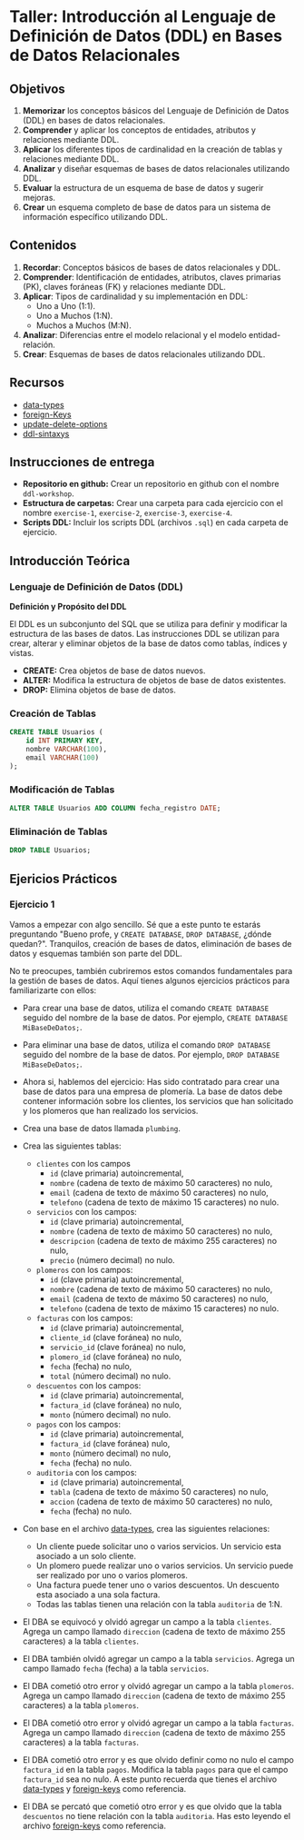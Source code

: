 # Taller: Introducción al Lenguaje de Definición de Datos (DDL) en Bases de Datos Relacionales

## Objetivos

1. **Memorizar** los conceptos básicos del Lenguaje de Definición de Datos (DDL) en bases de datos relacionales.
2. **Comprender** y aplicar los conceptos de entidades, atributos y relaciones mediante DDL.
3. **Aplicar** los diferentes tipos de cardinalidad en la creación de tablas y relaciones mediante DDL.
4. **Analizar** y diseñar esquemas de bases de datos relacionales utilizando DDL.
5. **Evaluar** la estructura de un esquema de base de datos y sugerir mejoras.
6. **Crear** un esquema completo de base de datos para un sistema de información específico utilizando DDL.

## Contenidos

1. **Recordar**: Conceptos básicos de bases de datos relacionales y DDL.
2. **Comprender**: Identificación de entidades, atributos, claves primarias (PK), claves foráneas (FK) y relaciones mediante DDL.
3. **Aplicar**: Tipos de cardinalidad y su implementación en DDL:
   - Uno a Uno (1:1).
   - Uno a Muchos (1:N).
   - Muchos a Muchos (M:N).
4. **Analizar**: Diferencias entre el modelo relacional y el modelo entidad-relación.
5. **Crear**: Esquemas de bases de datos relacionales utilizando DDL.

## Recursos

- [data-types](../data-types.md)
- [foreign-Keys](../foreign-keys.md)
- [update-delete-options](../foreign-keys/update-delete-options.md)
- [ddl-sintaxys](./sintaxys.md)

## Instrucciones de entrega

- **Repositorio en github:** Crear un repositorio en github con el nombre `ddl-workshop`.
- **Estructura de carpetas:** Crear una carpeta para cada ejercicio con el nombre `exercise-1`, `exercise-2`, `exercise-3`, `exercise-4`.
- **Scripts DDL:** Incluir los scripts DDL (archivos `.sql`) en cada carpeta de ejercicio.

## Introducción Teórica

### Lenguaje de Definición de Datos (DDL)

**Definición y Propósito del DDL**

El DDL es un subconjunto del SQL que se utiliza para definir y modificar la estructura de las bases de datos. Las instrucciones DDL se utilizan para crear, alterar y eliminar objetos de la base de datos como tablas, índices y vistas.

- **CREATE:** Crea objetos de base de datos nuevos.
- **ALTER:** Modifica la estructura de objetos de base de datos existentes.
- **DROP:** Elimina objetos de base de datos.

### Creación de Tablas

```sql
CREATE TABLE Usuarios (
    id INT PRIMARY KEY,
    nombre VARCHAR(100),
    email VARCHAR(100)
);
```

### Modificación de Tablas

```sql
ALTER TABLE Usuarios ADD COLUMN fecha_registro DATE;
```

### Eliminación de Tablas

```sql
DROP TABLE Usuarios;
```

## Ejericios Prácticos

### Ejercicio 1

Vamos a empezar con algo sencillo. Sé que a este punto te estarás preguntando "Bueno profe, y `CREATE DATABASE`, `DROP DATABASE`, ¿dónde quedan?". Tranquilos, creación de bases de datos, eliminación de bases de datos y esquemas también son parte del DDL.

No te preocupes, también cubriremos estos comandos fundamentales para la gestión de bases de datos. Aquí tienes algunos ejercicios prácticos para familiarizarte con ellos:

- Para crear una base de datos, utiliza el comando `CREATE DATABASE` seguido del nombre de la base de datos. Por ejemplo, `CREATE DATABASE MiBaseDeDatos;`.
- Para eliminar una base de datos, utiliza el comando `DROP DATABASE` seguido del nombre de la base de datos. Por ejemplo, `DROP DATABASE MiBaseDeDatos;`.

- Ahora si, hablemos del ejercicio: Has sido contratado para crear una base de datos para una empresa de plomería. La base de datos debe contener información sobre los clientes, los servicios que han solicitado y los plomeros que han realizado los servicios.

- Crea una base de datos llamada `plumbing`.
- Crea las siguientes tablas:

  - `clientes` con los campos
    - `id` (clave primaria) autoincremental,
    - `nombre` (cadena de texto de máximo 50 caracteres) no nulo,
    - `email` (cadena de texto de máximo 50 caracteres) no nulo,
    - `telefono` (cadena de texto de máximo 15 caracteres) no nulo.
  - `servicios` con los campos:
    - `id` (clave primaria) autoincremental,
    - `nombre` (cadena de texto de máximo 50 caracteres) no nulo,
    - `descripcion` (cadena de texto de máximo 255 caracteres) no nulo,
    - `precio` (número decimal) no nulo.
  - `plomeros` con los campos:
    - `id` (clave primaria) autoincremental,
    - `nombre` (cadena de texto de máximo 50 caracteres) no nulo,
    - `email` (cadena de texto de máximo 50 caracteres) no nulo,
    - `telefono` (cadena de texto de máximo 15 caracteres) no nulo.
  - `facturas` con los campos:
    - `id` (clave primaria) autoincremental,
    - `cliente_id` (clave foránea) no nulo,
    - `servicio_id` (clave foránea) no nulo,
    - `plomero_id` (clave foránea) no nulo,
    - `fecha` (fecha) no nulo,
    - `total` (número decimal) no nulo.
  - `descuentos` con los campos:
    - `id` (clave primaria) autoincremental,
    - `factura_id` (clave foránea) no nulo,
    - `monto` (número decimal) no nulo.
  - `pagos` con los campos:
    - `id` (clave primaria) autoincremental,
    - `factura_id` (clave foránea) nulo,
    - `monto` (número decimal) no nulo,
    - `fecha` (fecha) no nulo.
  - `auditoria` con los campos:
    - `id` (clave primaria) autoincremental,
    - `tabla` (cadena de texto de máximo 50 caracteres) no nulo,
    - `accion` (cadena de texto de máximo 50 caracteres) no nulo,
    - `fecha` (fecha) no nulo.

- Con base en el archivo [data-types](../data-types.md), crea las siguientes relaciones:

  - Un cliente puede solicitar uno o varios servicios. Un servicio esta asociado a un solo cliente.
  - Un plomero puede realizar uno o varios servicios. Un servicio puede ser realizado por uno o varios plomeros.
  - Una factura puede tener uno o varios descuentos. Un descuento esta asociado a una sola factura.
  - Todas las tablas tienen una relación con la tabla `auditoria` de 1:N.

- El DBA se equivocó y olvidó agregar un campo a la tabla `clientes`. Agrega un campo llamado `direccion` (cadena de texto de máximo 255 caracteres) a la tabla `clientes`.
- El DBA también olvidó agregar un campo a la tabla `servicios`. Agrega un campo llamado `fecha` (fecha) a la tabla `servicios`.
- El DBA cometió otro error y olvidó agregar un campo a la tabla `plomeros`. Agrega un campo llamado `direccion` (cadena de texto de máximo 255 caracteres) a la tabla `plomeros`.
- El DBA cometió otro error y olvidó agregar un campo a la tabla `facturas`. Agrega un campo llamado `direccion` (cadena de texto de máximo 255 caracteres) a la tabla `facturas`.

- El DBA cometió otro error y es que olvido definir como no nulo el campo `factura_id` en la tabla `pagos`. Modifica la tabla `pagos` para que el campo `factura_id` sea no nulo. A este punto recuerda que tienes el archivo [data-types](../data-types.md) y [foreign-keys](../foreign-keys.md) como referencia.

- El DBA se percató que cometió otro error y es que olvido que la tabla `descuentos` no tiene relación con la tabla `auditoria`. Has esto leyendo el archivo [foreign-keys](../foreign-keys.md) como referencia.